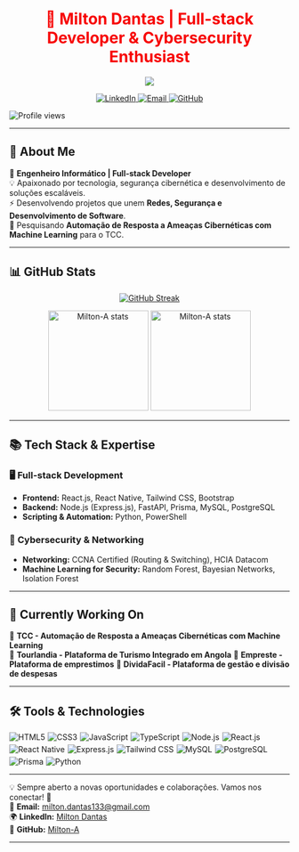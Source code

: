 <h1 align="center" style="color: #F70000;">🚀 Milton Dantas | Full-stack Developer & Cybersecurity Enthusiast</h1>

<p align="center">
  <a href="https://git.io/typing-svg">
    <img src="https://readme-typing-svg.demolab.com?font=Fira+Code&weight=600&size=32&pause=1000&color=F70000&center=true&width=720&height=80&lines=Software+Engineer">
  </a>
</p>

<p align="center">
  <a href="https://www.linkedin.com/in/milton-dantas-76a411239/">
    <img src="https://img.shields.io/badge/LinkedIn-0077B5?style=for-the-badge&logo=linkedin&logoColor=white" alt="LinkedIn">
  </a>
  <a href="mailto:milton.dantas.dev@gmail.com">
    <img src="https://img.shields.io/badge/Email-D14836?style=for-the-badge&logo=gmail&logoColor=white" alt="Email">
  </a>
  <a href="https://github.com/Milton-A">
    <img src="https://img.shields.io/badge/GitHub-181717?style=for-the-badge&logo=github&logoColor=white" alt="GitHub">
  </a>
</p>
<p align="left"> <img src="https://komarev.com/ghpvc/?username=milton-a&color=0e14c2" alt="Profile views" /> </p>

---

## 🚀 About Me

🎯 **Engenheiro Informático | Full-stack Developer**  
💡 Apaixonado por tecnologia, segurança cibernética e desenvolvimento de soluções escaláveis.    
⚡ Desenvolvendo projetos que unem **Redes, Segurança e Desenvolvimento de Software**.  
📖 Pesquisando **Automação de Resposta a Ameaças Cibernéticas com Machine Learning** para o TCC.  

---

## 📊 GitHub Stats

<p align="center">
  <a href="https://git.io/streak-stats">
    <img src="https://streak-stats.demolab.com?user=Milton-A&theme=dark&border_radius=6" alt="GitHub Streak">
  </a>
  <br/>
  <div align="center">
    <img height='180em' src="https://github-readme-stats.vercel.app/api?username=milton-a&show_icons=true=anuraghazra&show_icons=true&theme=aura" alt="Milton-A stats"/>
   <img height='180em' src="https://github-readme-stats.vercel.app/api/top-langs/?username=milton-a&layout=compact&show_icons=true&theme=aura" alt="Milton-A stats"/>
  </div>
</p>
 
---

## 📚 Tech Stack & Expertise

### 🖥️ **Full-stack Development**
- **Frontend:** React.js, React Native, Tailwind CSS, Bootstrap
- **Backend:** Node.js (Express.js), FastAPI, Prisma, MySQL, PostgreSQL
- **Scripting & Automation:** Python, PowerShell

### 🔐 **Cybersecurity & Networking**
- **Networking:** CCNA Certified (Routing & Switching), HCIA Datacom
- **Machine Learning for Security:** Random Forest, Bayesian Networks, Isolation Forest

---

## 🎯 Currently Working On

🔹 **TCC - Automação de Resposta a Ameaças Cibernéticas com Machine Learning**  
🔹 **Tourlandia - Plataforma de Turismo Integrado em Angola**
🔹 **Empreste - Plataforma de emprestimos**
🔹 **DividaFacil - Plataforma de gestão e divisão de despesas**

---

## 🛠️ Tools & Technologies

<div align="center" style="display: flex; flex-wrap: wrap; gap: 5px;">
  <img src="https://img.shields.io/badge/HTML5-E34F26?style=for-the-badge&logo=html5&logoColor=white" alt="HTML5">
  <img src="https://img.shields.io/badge/CSS-239120?&style=for-the-badge&logo=css3&logoColor=white" alt="CSS3">
  <img src="https://img.shields.io/badge/JavaScript-F7DF1E?style=for-the-badge&logo=javascript&logoColor=black" alt="JavaScript">
  <img src="https://img.shields.io/badge/TypeScript-007ACC?style=for-the-badge&logo=typescript&logoColor=white" alt="TypeScript">
  <img src="https://img.shields.io/badge/Node.js-43853D?style=for-the-badge&logo=node.js&logoColor=white" alt="Node.js">
  <img src="https://img.shields.io/badge/React-20232A?style=for-the-badge&logo=react&logoColor=61DAFB" alt="React.js">
  <img src="https://img.shields.io/badge/React_Native-20232A?style=for-the-badge&logo=react&logoColor=61DAFB" alt="React Native">
  <img src="https://img.shields.io/badge/Express.js-404D59?style=for-the-badge" alt="Express.js">
  <img src="https://img.shields.io/badge/Tailwind_CSS-38B2AC?style=for-the-badge&logo=tailwind-css&logoColor=white" alt="Tailwind CSS">
  <img src="https://img.shields.io/badge/MySQL-00000F?style=for-the-badge&logo=mysql&logoColor=white" alt="MySQL">
  <img src="https://img.shields.io/badge/PostgreSQL-336791?style=for-the-badge&logo=postgresql&logoColor=white" alt="PostgreSQL">
  <img src="https://img.shields.io/badge/Prisma-3982CE?style=for-the-badge&logo=Prisma&logoColor=white" alt="Prisma">
  <img src="https://img.shields.io/badge/Python-3776AB?style=for-the-badge&logo=python&logoColor=white" alt="Python">
</div>

---

💡 Sempre aberto a novas oportunidades e colaborações. Vamos nos conectar! 🚀  
📩 **Email:** [milton.dantas133@gmail.com](mailto:milton.dantas133@gmail.com)  
🌍 **LinkedIn:** [Milton Dantas](https://www.linkedin.com/in/milton-dantas)  
🐙 **GitHub:** [Milton-A](https://github.com/Milton-A)  

---

